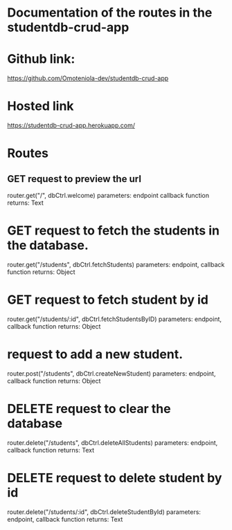 # Documentation of the routes in the studentdb-crud-app

# Github link:
https://github.com/Omoteniola-dev/studentdb-crud-app

# Hosted link
https://studentdb-crud-app.herokuapp.com/

# Routes
## GET request to preview the url
router.get("/", dbCtrl.welcome)
    parameters: 
        endpoint
        callback function
    returns:
        Text

# GET request to fetch the students in the database.
router.get("/students", dbCtrl.fetchStudents)
    parameters:
        endpoint,
        callback function
    returns:
        Object

# GET request to fetch student by id
router.get("/students/:id", dbCtrl.fetchStudentsByID)
    parameters:
        endpoint,
        callback function
    returns:
        Object

# request to add a new student.
router.post("/students", dbCtrl.createNewStudent)
    parameters:
        endpoint,
        callback function
    returns:
        Object

# DELETE request to clear the database
router.delete("/students", dbCtrl.deleteAllStudents)
    parameters:
        endpoint,
        callback function
    returns:
        Text

# DELETE request to delete student by id
router.delete("/students/:id", dbCtrl.deleteStudentById)
    parameters:
        endpoint,
        callback function
    returns:
        Text